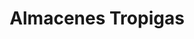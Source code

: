---
title: "Almacenes Tropigas"
url: /la-trinidad/almacenes-tropigas-san-jose/
shop: grandes almacenes
---